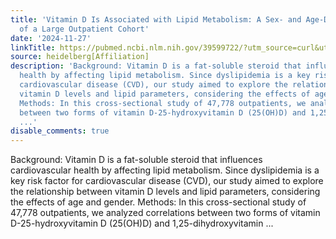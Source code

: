 ```yaml
---
title: 'Vitamin D Is Associated with Lipid Metabolism: A Sex- and Age-Dependent Analysis
  of a Large Outpatient Cohort'
date: '2024-11-27'
linkTitle: https://pubmed.ncbi.nlm.nih.gov/39599722/?utm_source=curl&utm_medium=rss&utm_campaign=pubmed-2&utm_content=1FakS-2QOkCT8HsMOQP1bCRQ4YzyumYOmxmF0moLsQ3dFB1E9V&fc=20220326224207&ff=20241127173247&v=2.18.0.post9+e462414
source: heidelberg[Affiliation]
description: 'Background: Vitamin D is a fat-soluble steroid that influences cardiovascular
  health by affecting lipid metabolism. Since dyslipidemia is a key risk factor for
  cardiovascular disease (CVD), our study aimed to explore the relationship between
  vitamin D levels and lipid parameters, considering the effects of age and gender.
  Methods: In this cross-sectional study of 47,778 outpatients, we analyzed correlations
  between two forms of vitamin D-25-hydroxyvitamin D (25(OH)D) and 1,25-dihydroxyvitamin
  ...'
disable_comments: true
---
```

Background: Vitamin D is a fat-soluble steroid that influences cardiovascular health by affecting lipid metabolism. Since dyslipidemia is a key risk factor for cardiovascular disease (CVD), our study aimed to explore the relationship between vitamin D levels and lipid parameters, considering the effects of age and gender. Methods: In this cross-sectional study of 47,778 outpatients, we analyzed correlations between two forms of vitamin D-25-hydroxyvitamin D (25(OH)D) and 1,25-dihydroxyvitamin ...